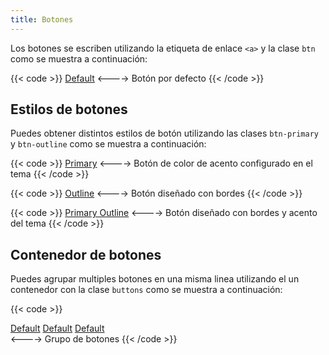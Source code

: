 ```yaml
---
title: Botones
---
```


Los botones se escriben utilizando la etiqueta de enlace `<a>` y la clase `btn` como se muestra a continuación:

{{< code >}}
<a class="btn" href="#link">Default</a>
<---->
Botón por defecto
{{< /code >}}


## Estilos de botones

Puedes obtener distintos estilos de botón utilizando las clases `btn-primary` y `btn-outline` como se muestra a continuación:

{{< code >}}
<a class="btn btn-primary" href="#link">Primary</a>
<---->
Botón de color de acento configurado en el tema
{{< /code >}}

{{< code >}}
<a class="btn btn-outline" href="#link">Outline</a>
<---->
Botón diseñado con bordes
{{< /code >}}

{{< code >}}
<a class="btn btn-primary btn-outline" href="#link">Primary Outline</a>
<---->
Botón diseñado con bordes y acento del tema
{{< /code >}}


## Contenedor de botones

Puedes agrupar multiples botones en una misma linea utilizando el un contenedor con la clase `buttons` como se muestra a continuación:

{{< code >}}
<div class="buttons">
  <a class="btn" href="#link">Default</a>
  <a class="btn" href="#link">Default</a>
  <a class="btn" href="#link">Default</a>
</div>
<---->
Grupo de botones
{{< /code >}}